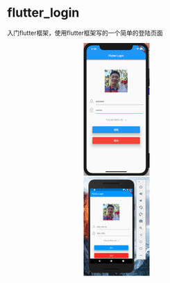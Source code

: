 # flutter_login
入门flutter框架，使用flutter框架写的一个简单的登陆页面

<center>
 <img src="/images/ios.png" margin=20% width=30% />
</center>

<center>
 <img src="/images/android.png" margin=20% width=30% />
</center>

